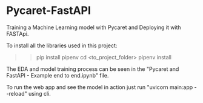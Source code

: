 # Pycaret-FastAPI
Training a Machine Learning model with Pycaret and Deploying it with FASTApi.

To install all the libraries used in this project:
>> pip install pipenv
>> cd <to_project_folder>
>> pipenv install 

The EDA and model training process can be seen in the "Pycaret and FastAPI - Example end to end.ipynb" file.

To run the web app and see the model in action just run "uvicorn main:app --reload" using cli.
